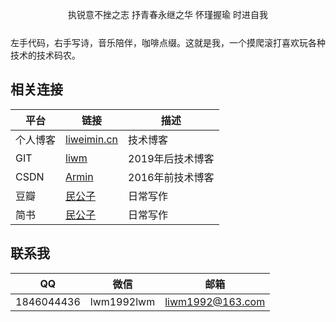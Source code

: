 <p align="center" style="margin-bottom: 25px;">
   执锐意不挫之志 抒青春永继之华 怀瑾握瑜 时进自我
</p>

左手代码，右手写诗，音乐陪伴，咖啡点缀。这就是我，一个摸爬滚打喜欢玩各种技术的技术码农。

## 相关连接

| 平台 | 链接 | 描述
| ------------- | ------------ | ------------ |
| 个人博客  | <a  href="http://www.liweimin.cn" target="_blank">liweimin.cn</a> | 技术博客 |
| GIT  | <a  href="https://github.com/liwm" target="_blank">liwm</a> | 2019年后技术博客 |
| CSDN  | <a  href="https://blog.csdn.net/u012069668" target="_blank">Armin</a> | 2016年前技术博客 |
| 豆瓣  | <a  href="https://read.douban.com/author/63740717/" target="_blank">民公子</a> | 日常写作 |
| 简书  | <a  href="https://www.jianshu.com/u/73821151dc94" target="_blank">民公子</a> | 日常写作 |

## 联系我

| QQ | 微信 | 邮箱
| ------------- | ------------ | ------------ |
| 1846044436  | lwm1992lwm | liwm1992@163.com |
